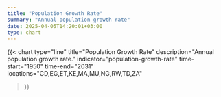 ```yaml
---
title: "Population Growth Rate"
summary: "Annual population growth rate"
date: 2025-04-05T14:20:01+03:00
type: chart
---
```


{{< chart
    type="line"
    title="Population Growth Rate"
    description="Annual population growth rate."
    indicator="population-growth-rate"
    time-start="1950"
    time-end="2031"
    locations="CD,EG,ET,KE,MA,MU,NG,RW,TD,ZA"
>}}
